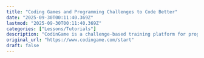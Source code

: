 ```yaml
---
title: "Coding Games and Programming Challenges to Code Better"
date: "2025-09-30T00:11:40.369Z"
lastmod: "2025-09-30T00:11:40.369Z"
categories: ["Lessons/Tutorials"]
description: "CodinGame is a challenge-based training platform for programmers where you can play with the hottest programming topics. Solve games, code AI bots, learn from your peers, have fun."
original_url: "https://www.codingame.com/start"
draft: false
---
```

